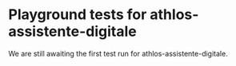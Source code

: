 # Playground tests for athlos-assistente-digitale
We are still awaiting the first test run for athlos-assistente-digitale.
